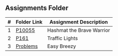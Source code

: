 ##  Assignments Folder

|   #   | Folder Link | Assignment Description |
| :---: | ----------- | ---------------------- |
|   1   |[P10055](https://github.com/asaiahL9/4883-PT-Logan/tree/main/Assignments/P10055)|  Hashmat the Brave Warrior|
|   2   |[P161](https://github.com/asaiahL9/4883-PT-Logan/blob/main/Assignments/P161)|  Traffic Lights|
|3 |[Problems]() |Easy Breezy|
